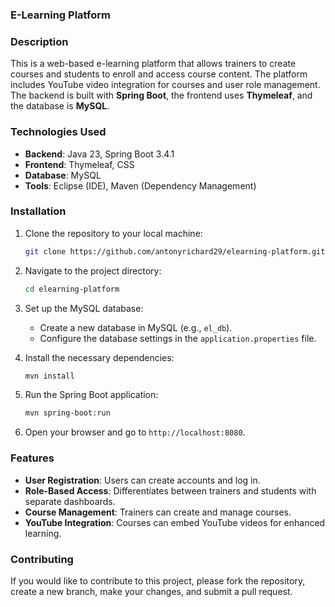 ### **E-Learning Platform**

### **Description**
This is a web-based e-learning platform that allows trainers to create courses and students to enroll and access course content. The platform includes YouTube video integration for courses and user role management. The backend is built with **Spring Boot**, the frontend uses **Thymeleaf**, and the database is **MySQL**.

### **Technologies Used**
- **Backend**: Java 23, Spring Boot 3.4.1
- **Frontend**: Thymeleaf, CSS
- **Database**: MySQL
- **Tools**: Eclipse (IDE),  Maven (Dependency Management)

### **Installation**

1. Clone the repository to your local machine:
    ```bash
    git clone https://github.com/antonyrichard29/elearning-platform.git
    ```

2. Navigate to the project directory:
    ```bash
    cd elearning-platform
    ```

3. Set up the MySQL database:
    - Create a new database in MySQL (e.g., `el_db`).
    - Configure the database settings in the `application.properties` file.

4. Install the necessary dependencies:
    ```bash
    mvn install
    ```

5. Run the Spring Boot application:
    ```bash
    mvn spring-boot:run
    ```

6. Open your browser and go to `http://localhost:8080`.

### **Features**
- **User Registration**: Users can create accounts and log in.
- **Role-Based Access**: Differentiates between trainers and students with separate dashboards.
- **Course Management**: Trainers can create and manage courses.
- **YouTube Integration**: Courses can embed YouTube videos for enhanced learning.

### **Contributing**
If you would like to contribute to this project, please fork the repository, create a new branch, make your changes, and submit a pull request.

